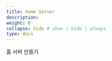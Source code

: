 ```yaml
---
title: Home Server
description:
weight: 0
collapse: hide # show | hide | always
type: docs
---
```


홈 서버 만들기
